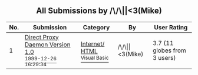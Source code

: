 ﻿<div align="center">

## All Submissions by /\\/\\\|\|\<3\(Mike\)

</div>

No.  | Submission | Category | By   | User Rating
---- | ---------- | -------- | ---- | -----------
1 | [Direct Proxy Daemon Version 1\.0<br /><sup>1999-12-26 16:29:34</sup>](https://github.com/Planet-Source-Code/3-mike-direct-proxy-daemon-version-1-0__1-5147) | [Internet/ HTML<br /><sup>Visual Basic</sup>](../ByCategory/internet-html__1-34.md) | /\\/\\\|\|\<3\(Mike\) | 3.7 (11 globes from 3 users)
